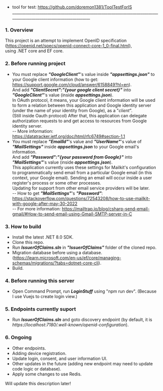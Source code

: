 - tool for test: https://github.com/doremon1381/ToolTestForIS <br>
___________________________________________________________________________________________________________________ <br>

### <strong>1. Overview</strong> <br>
This project is an attempt to implement OpenID specification (https://openid.net/specs/openid-connect-core-1_0-final.html), <br>
using .NET core and EF core.

### <strong>2. Before running project</strong><br>
* You must replace <em><strong>"GoogleClient"</strong></em>'s value inside <em><strong>"appsettings.json"</strong></em> to your Google client information (how to get: https://support.google.com/cloud/answer/6158849?hl=en).<br>
And add <em><strong>"ClientSecret":"{your google client secret}"</strong></em> into <em><strong>"GoogleClient"</strong></em>'s value (inside <em><strong>appsettings.json</strong></em>).<br>
In OAuth protocol, it means, your Google client information will be used to form a relation between this application and Google identity server (under the name of your identity from Google), as a "<em>client</em>".<br>
(Still inside Oauth protocol) After that, this application can delegate authorization requests to and get access to resources from Google identity server.<br>
-- More information: https://datatracker.ietf.org/doc/html/rfc6749#section-1.1<br>
* You must replace <em><strong>"EmailId"</strong></em>'s value and <em><strong>"UserName"</strong></em>'s value of <em><strong>"MailSettings"</strong></em> inside <em><strong>appsettings.json</strong></em> to your Google email's information.<br>
And add <em><strong>"Password":"{your password from Google}"</strong></em> into <em><strong>"MailSettings"</strong></em>'s value (inside <em><strong>appsettings.json</strong></em>).<br>
This application currently uses these settings for Mailkit's configuration to programmatically send email from a particular Google email (in this context, your Google email). Sending an email will occur inside a user register's process or some other processes.<br>
Updating for support from other email service providers will be later.<br>
-- How to get <em><strong>"MailSettings"</strong></em>'s <em><strong>"Password"</strong></em>: https://stackoverflow.com/questions/72543208/how-to-use-mailkit-with-google-after-may-30-2022 <br>
-- For more information: https://mailtrap.io/blog/csharp-send-email-gmail/#How-to-send-email-using-Gmail-SMTP-server-in-C<br>

### <strong>3. How to build</strong> <br>
- Install the latest .NET 8.0 SDK. <br>
- Clone this repo. <br>
- Run <em><strong>IssuerOfClaims.sln</strong></em> in <em><strong>"IssuerOfClaims"</strong></em> folder of the cloned repo. <br>
- Migration database before using a database. (https://learn.microsoft.com/en-us/ef/core/managing-schemas/migrations/?tabs=dotnet-core-cli).<br>
- Build. <be>

### <strong>4. Before running this server</strong> <br>
- Open Command Prompt, run <em><strong>LoginStuff</strong></em> using "npm run dev". (Because I use Vuejs to create login view.) <br>

### <strong>5. Endpoints currently suport</strong> <br>
- Run <em><strong>IssuerOfClaims.sln</strong></em> and goto discovery endpoint (by default, it is <em>https://localhost:7180/.well-known/openid-configuration</em>). <br>

### <strong>6. Ongoing</strong> <br>
- Other endpoints. <br>
- Adding device registration. <be>
- Update login, consent, and user information UI. <br>
- Other updates in the future (adding new endpoint may need to update code logic or database). <br>
- Apply some changes to use Redis. <br>

Will update this description later!
